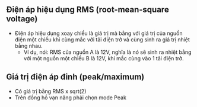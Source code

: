 ## Điện áp hiệu dụng RMS (root-mean-square voltage)
- Điện áp hiệu dụng xoay chiều là giá trị mà bằng với giá trị của nguồn điện một chiều khi cùng mắc với tải điện trở và cùng sinh ra giá trị nhiệt bằng nhau.
  - Ví dụ, nói: RMS của nguồn A là 12V, nghĩa là nó sẽ sinh ra nhiệt bằng với một nguồn một chiều B là 12V, khi mắc cùng vào 1 tải điện trở.

## Giá trị điện áp đỉnh (peak/maximum)
- Có giá trị bằng RMS x sqrt(2)
- Trên đồng hồ vạn năng phải chọn mode Peak
